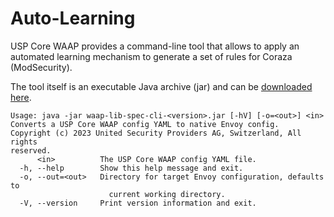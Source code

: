 # Auto-Learning

USP Core WAAP provides a command-line tool that allows to apply an automated learning mechanism to generate a set
of rules for Coraza (ModSecurity).

The tool itself is an executable Java archive (jar) and can be [downloaded here](downloads.md).

```
Usage: java -jar waap-lib-spec-cli-<version>.jar [-hV] [-o=<out>] <in>
Converts a USP Core WAAP config YAML to native Envoy config.
Copyright (c) 2023 United Security Providers AG, Switzerland, All rights
reserved.
      <in>          The USP Core WAAP config YAML file.
  -h, --help        Show this help message and exit.
  -o, --out=<out>   Directory for target Envoy configuration, defaults to
                      current working directory.
  -V, --version     Print version information and exit.

```


[downloaded here]: /downloads/